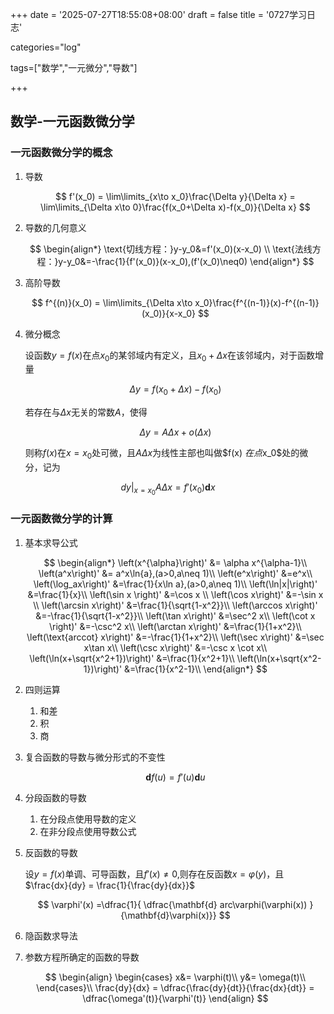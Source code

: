 +++
date = '2025-07-27T18:55:08+08:00'
draft = false
title = '0727学习日志'

categories="log"

tags=["数学","一元微分","导数"]

+++

## 数学-一元函数微分学

### 一元函数微分学的概念

1. 导数

   $$
   f'(x_0) = \lim\limits_{x\to x_0}\frac{\Delta y}{\Delta x} = \lim\limits_{\Delta x\to 0}\frac{f(x_0+\Delta x)-f(x_0)}{\Delta x}
   $$
2. 导数的几何意义

   $$
   \begin{align*}
   	\text{切线方程：}y-y_0&=f'(x_0)(x-x_0) \\
   	\text{法线方程：}y-y_0&=-\frac{1}{f'(x_0)}(x-x_0),(f'(x_0)\neq0)
   \end{align*}
   $$
3. 高阶导数

   $$
   f^{(n)}(x_0) = \lim\limits_{\Delta x\to x_0}\frac{f^{(n-1)}(x)-f^{(n-1)}(x_0)}{x-x_0}
   $$
4. 微分概念

   设函数$y=f(x)$在点$x_0$的某邻域内有定义，且$x_0+\Delta x$在该邻域内，对于函数增量

   $$
   \Delta y = f(x_0+\Delta x)- f(x_0)
   $$

   若存在与$\Delta x$无关的常数$A$，使得

   $$
   \Delta y = A\Delta x + o(\Delta x)
   $$

    则称$f(x)$在$x=x_0$处可微，且$A\Delta x$为线性主部也叫做$f(x) $在点$x_0$处的微分，记为

$$
\left.dy\right|_{x=x_0}A\Delta x = f'(x_0)\mathbf{d}x
$$

### 一元函数微分学的计算

1. 基本求导公式

   $$
   \begin{align*}
   	\left(x^{\alpha}\right)' &= \alpha x^{\alpha-1}\\
   	\left(a^x\right)' &= a^x\ln{a},(a>0,a\neq 1)\\
   	\left(e^x\right)' &=e^x\\
   		\left(\log_ax\right)' &=\frac{1}{x\ln a},(a>0,a\neq 1)\\
   	\left(\ln|x|\right)' &=\frac{1}{x}\\
   	\left(\sin x \right)' &=\cos x \\
   	\left(\cos x\right)' &=-\sin x \\
   	\left(\arcsin x\right)' &=\frac{1}{\sqrt{1-x^2}}\\
   	\left(\arccos x\right)' &=-\frac{1}{\sqrt{1-x^2}}\\
   	\left(\tan x\right)' &=\sec^2 x\\
   	\left(\cot x \right)' &=-\csc^2 x\\
   	\left(\arctan x\right)' &=\frac{1}{1+x^2}\\
   	\left(\text{arccot} x\right)' &=-\frac{1}{1+x^2}\\
   	\left(\sec x\right)' &=\sec x\tan x\\
   	\left(\csc x\right)' &=-\csc x \cot x\\
   	\left(\ln(x+\sqrt{x^2+1})\right)' &=\frac{1}{x^2+1}\\
   	\left(\ln(x+\sqrt{x^2-1})\right)' &=\frac{1}{x^2-1}\\
   \end{align*}
   $$
2. 四则运算

   1. 和差
   2. 积
   3. 商
3. 复合函数的导数与微分形式的不变性

   $$
   \mathbf{d}f(u)=f'(u)\mathbf{d}u
   $$
4. 分段函数的导数

   1. 在分段点使用导数的定义
   2. 在非分段点使用导数公式
5. 反函数的导数

   设$y=f(x)$单调、可导函数，且$f'(x)\neq 0$,则存在反函数$x=\varphi(y)$，且$\frac{dx}{dy} = \frac{1}{\frac{dy}{dx}}$

   $$
   \varphi'(x) =\dfrac{1}{ \dfrac{\mathbf{d} arc\varphi(\varphi(x)) }{\mathbf{d}\varphi(x)}}
   $$
6. 隐函数求导法
7. 参数方程所确定的函数的导数

   $$
   \begin{align}
   \begin{cases}
   x&= \varphi(t)\\
   y&= \omega(t)\\
   \end{cases}\\
   \frac{dy}{dx} = \dfrac{\frac{dy}{dt}}{\frac{dx}{dt}} = \dfrac{\omega'(t)}{\varphi'(t)}
   \end{align}
   $$
